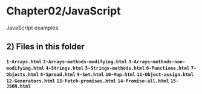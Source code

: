 # Chapter02/JavaScript

JavaScript examples.

## 2) Files in this folder

__`1-Arrays.html`__
__`2-Arrays-methods-modifying.html`__
__`3-Arrays-methods-non-modifying.html`__
__`4-Strings.html`__
__`5-Strings-methods.html`__
__`6-Functions.html`__
__`7-Objects.html`__
__`8-Spread.html`__
__`9-Set.html`__
__`10-Map.html`__
__`11-Object-assign.html`__
__`12-Generators.html`__
__`13-Fetch-promises.html`__
__`14-Promise-all.html`__
__`15-JSON.html`__


